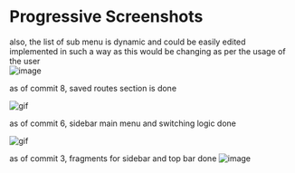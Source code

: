 # Progressive Screenshots
also, the list of sub menu is dynamic and could be easily edited implemented in such a way as this would be changing as per the usage of the user  
![image](https://github.com/user-attachments/assets/2cf09c3b-8567-48db-a852-0dc179271464)  

as of commit 8, saved routes section is done  

![gif](https://github.com/user-attachments/assets/9002123b-304f-43af-8418-5c783372225e)  

as of commit 6, sidebar main menu and switching logic done  

![gif](https://github.com/user-attachments/assets/01295eee-7829-41ae-b6c3-752d9c37add0)


as of commit 3, fragments for sidebar and top bar done
![image](https://github.com/user-attachments/assets/35abd358-c1b5-4c71-9f59-b53837c6c977)
